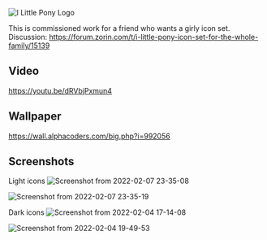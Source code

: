 ![I Little Pony Logo](https://user-images.githubusercontent.com/60283532/152883356-fcbb5f4a-a273-4497-a2ac-f3d6be4dbf40.png)


This is commissioned work for a friend who wants a girly icon set.
Discussion: https://forum.zorin.com/t/i-little-pony-icon-set-for-the-whole-family/15139

Video
--
https://youtu.be/dRVbjPxmun4

Wallpaper
--
https://wall.alphacoders.com/big.php?i=992056

Screenshots
--
Light icons
![Screenshot from 2022-02-07 23-35-08](https://user-images.githubusercontent.com/60283532/152883807-4b55874d-424b-437f-81dd-2b8e8736e01a.png)

![Screenshot from 2022-02-07 23-35-19](https://user-images.githubusercontent.com/60283532/152883826-50aacd08-aac6-4b12-bb2b-a677dc88cbfb.png)

Dark icons
![Screenshot from 2022-02-04 17-14-08](https://user-images.githubusercontent.com/60283532/152584630-41d9dac9-3b6f-4294-a0bf-188e340fa956.png)

![Screenshot from 2022-02-04 19-49-53](https://user-images.githubusercontent.com/60283532/152586134-6f1b173a-98cc-46d0-baec-c037e23d9874.png)
